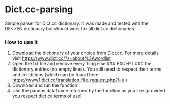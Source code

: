 # Dict.cc-parsing
Simple parser for Dict.cc dictionary. It was made and tested with the DE<>EN dictionary but should work for all dict.cc dictionaries.

### How to use it

1. Download the dictionary of your choice from Dict.cc. For more details visit https://www.dict.cc/?s=about%3Awordlist
2. Open the txt file and remove everything else ### EXCEPT ### the dictionary entries (no empty lines). You still need to respect their terms and conditions (which can be found here https://www1.dict.cc/translation_file_request.php?l=e )
3. Download and run the function
4. Use the pandas dataframe returned by the function as you like (provided you respect dict.cc terms of use)
